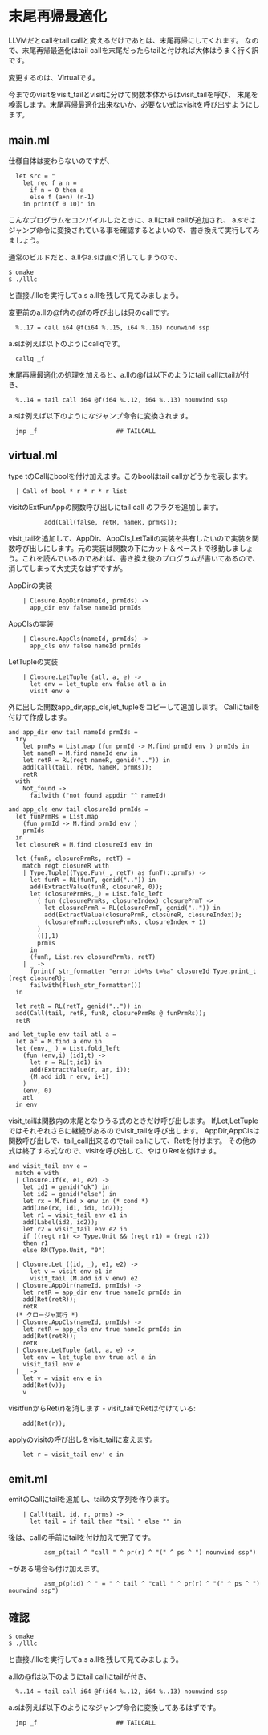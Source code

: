 # 末尾再帰最適化

LLVMだとcallをtail callと変えるだけであとは、末尾再帰にしてくれます。
なので、末尾再帰最適化はtail callを末尾だったらtailと付ければ大体はうまく行く訳です。

変更するのは、Virtualです。

今までのvisitをvisit_tailとvisitに分けて関数本体からはvisit_tailを呼び、
末尾を検索します。末尾再帰最適化出来ないか、必要ない式はvisitを呼び出すようにします。

## main.ml

仕様自体は変わらないのですが、

```
  let src = "
    let rec f a n =
      if n = 0 then a
      else f (a+n) (n-1)
    in print(f 0 10)" in
```

こんなプログラムをコンパイルしたときに、a.llにtail callが追加され、
a.sではジャンプ命令に変換されている事を確認するとよいので、書き換えて実行してみましょう。

通常のビルドだと、a.llやa.sは直ぐ消してしまうので、

```
$ omake
$ ./lllc
```

と直接./lllcを実行してa.s a.llを残して見てみましょう。

変更前のa.llの@f内の@fの呼び出しは只のcallです。

```
  %..17 = call i64 @f(i64 %..15, i64 %..16) nounwind ssp
```

a.sは例えば以下のようにcallqです。
```
  callq _f
```


末尾再帰最適化の処理を加えると、a.llの@fは以下のようにtail callにtailが付き、

```
  %..14 = tail call i64 @f(i64 %..12, i64 %..13) nounwind ssp
```

a.sは例えば以下のようになジャンプ命令に変換されます。

```
  jmp _f                      ## TAILCALL
```

## virtual.ml

type tのCallにboolを付け加えます。このboolはtail callかどうかを表します。

```
  | Call of bool * r * r * r list
```

visitのExtFunAppの関数呼び出しにtail call のフラグを追加します。

```
          add(Call(false, retR, nameR, prmRs));
```

visit_tailを追加して、AppDir、AppCls,LetTailの実装を共有したいので実装を関数呼び出しにします。元の実装は関数の下にカット＆ペーストで移動しましょう。これを読んでいるのであれば、書き換え後のプログラムが書いてあるので、消してしまって大丈夫なはずですが。

AppDirの実装

```
    | Closure.AppDir(nameId, prmIds) ->
      app_dir env false nameId prmIds
```

AppClsの実装

```
    | Closure.AppCls(nameId, prmIds) ->
      app_cls env false nameId prmIds
```

LetTupleの実装

```
    | Closure.LetTuple (atl, a, e) ->
      let env = let_tuple env false atl a in
      visit env e
```

外に出した関数app_dir,app_cls,let_tupleをコピーして追加します。
Callにtailを付けて作成します。

```
and app_dir env tail nameId prmIds =
  try
    let prmRs = List.map (fun prmId -> M.find prmId env ) prmIds in
    let nameR = M.find nameId env in
    let retR = RL(regt nameR, genid("..")) in
    add(Call(tail, retR, nameR, prmRs));
    retR
  with
    Not_found ->
      failwith ("not found appdir "^ nameId)

and app_cls env tail closureId prmIds =
  let funPrmRs = List.map
    (fun prmId -> M.find prmId env )
    prmIds
  in
  let closureR = M.find closureId env in

  let (funR, closurePrmRs, retT) =
    match regt closureR with
    | Type.Tuple((Type.Fun(_, retT) as funT)::prmTs) -> 
      let funR = RL(funT, genid("..")) in
      add(ExtractValue(funR, closureR, 0));
      let (closurePrmRs,_) = List.fold_left
        ( fun (closurePrmRs, closureIndex) closurePrmT ->
          let closurePrmR = RL(closurePrmT, genid("..")) in
          add(ExtractValue(closurePrmR, closureR, closureIndex));
          (closurePrmR::closurePrmRs, closureIndex + 1)
        )
        ([],1)
        prmTs
      in
      (funR, List.rev closurePrmRs, retT)
    | _ ->
      fprintf str_formatter "error id=%s t=%a" closureId Type.print_t (regt closureR);
      failwith(flush_str_formatter())
  in

  let retR = RL(retT, genid("..")) in
  add(Call(tail, retR, funR, closurePrmRs @ funPrmRs));
  retR

and let_tuple env tail atl a =
  let ar = M.find a env in
  let (env,_ ) = List.fold_left
    (fun (env,i) (id1,t) ->
      let r = RL(t,id1) in
      add(ExtractValue(r, ar, i));
      (M.add id1 r env, i+1)
    )
    (env, 0)
    atl
  in env
```

visit_tailは関数内の末尾となりうる式のときだけ呼び出します。
If,Let,LetTupleではそれぞれさらに継続があるのでvisit_tailを呼び出します。
AppDir,AppClsは関数呼び出しで、tail_call出来るのでtail callにして、Retを付けます。
その他の式は終了する式なので、visitを呼び出して、やはりRetを付けます。

```
and visit_tail env e =
  match e with
  | Closure.If(x, e1, e2) ->
    let id1 = genid("ok") in
    let id2 = genid("else") in
    let rx = M.find x env in (* cond *)
    add(Jne(rx, id1, id1, id2));
    let r1 = visit_tail env e1 in
    add(Label(id2, id2));
    let r2 = visit_tail env e2 in
    if ((regt r1) <> Type.Unit && (regt r1) = (regt r2))
    then r1
    else RN(Type.Unit, "0")

  | Closure.Let ((id, _), e1, e2) ->
      let v = visit env e1 in
      visit_tail (M.add id v env) e2
  | Closure.AppDir(nameId, prmIds) ->
    let retR = app_dir env true nameId prmIds in
    add(Ret(retR));
    retR
  (* クロージャ実行 *)
  | Closure.AppCls(nameId, prmIds) ->
    let retR = app_cls env true nameId prmIds in
    add(Ret(retR));
    retR
  | Closure.LetTuple (atl, a, e) ->
    let env = let_tuple env true atl a in
    visit_tail env e
  | _ ->
    let v = visit env e in
    add(Ret(v));
    v
```

visitfunからRet(r)を消します - visit_tailでRetは付けている:

```
    add(Ret(r));
```

applyのvisitの呼び出しをvisit_tailに変えます。

```
    let r = visit_tail env' e in
```

## emit.ml

emitのCallにtailを追加し、tailの文字列を作ります。

```
    | Call(tail, id, r, prms) ->
      let tail = if tail then "tail " else "" in
```

後は、callの手前にtailを付け加えて完了です。

```
          asm_p(tail ^ "call " ^ pr(r) ^ "(" ^ ps ^ ") nounwind ssp")
```

=がある場合も付け加えます。

```
          asm_p(p(id) ^ " = " ^ tail ^ "call " ^ pr(r) ^ "(" ^ ps ^ ") nounwind ssp")
```

## 確認

```
$ omake
$ ./lllc
```

と直接./lllcを実行してa.s a.llを残して見てみましょう。

a.llの@fは以下のようにtail callにtailが付き、

```
  %..14 = tail call i64 @f(i64 %..12, i64 %..13) nounwind ssp
```

a.sは例えば以下のようになジャンプ命令に変換してあるはずです。

```
  jmp _f                      ## TAILCALL
```
